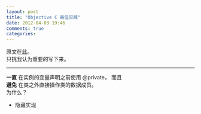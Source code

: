 ```yaml
---
layout: post
title: "Objective C 最佳实践"
date: 2012-04-03 19:46
comments: true
categories: 
---
```

原文在[此](http://ironwolf.dangerousgames.com/blog/archives/913)。  
只挑我认为重要的写下来。

***
**一直**  在实例的变量声明之前使用 @private， 而且  
**避免**  在类之外直接操作类的数据成员。  
为什么？  
 *   隐藏实现
